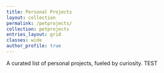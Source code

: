 ```yaml
---
title: Personal Projects
layout: collection
permalink: /petprojects/
collection: petprojects
entries_layout: grid
classes: wide
author_profile: true
---
```


A curated list of personal projects, fueled by curiosity. TEST